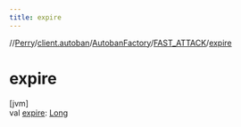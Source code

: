 ```yaml
---
title: expire
---
```

//[Perry](../../../../index.html)/[client.autoban](../../index.html)/[AutobanFactory](../index.html)/[FAST_ATTACK](index.html)/[expire](expire.html)



# expire



[jvm]\
val [expire](expire.html): [Long](https://kotlinlang.org/api/latest/jvm/stdlib/kotlin/-long/index.html)





